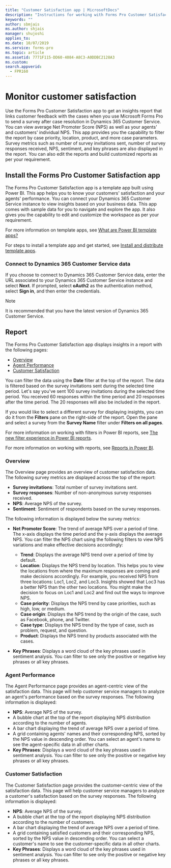 ```yaml
---
title: "Customer Satisfaction app | MicrosoftDocs"
description: "Instructions for working with Forms Pro Customer Satisfaction app"
keywords: ""
author: sbmjais
ms.author: shjais
manager: shujoshi
applies_to: 
ms.date: 10/07/2019
ms.service: forms-pro
ms.topic: article
ms.assetid: 7771F115-DD60-4084-A8C3-A0DDBC2128A3
ms.custom: 
search.appverid:
  - FPR160
---
```


# Monitor customer satisfaction

Use the Forms Pro Customer Satisfaction app to get an insights report that links customer feedback with the cases when you use Microsoft Forms Pro to send a survey after case resolution in Dynamics 365 Customer Service. You can view average Net Promoter Score (NPS) as well as your agents' and customers' individual NPS. This app provides you the capability to filter the report by case priority, location, product, and more case parameters. Survey metrics such as number of survey invitations sent, number of survey responses received, NPS, sentiment, and key phrases are also displayed in the report. You can also edit the reports and build customized reports as per your requirement.

## Install the Forms Pro Customer Satisfaction app

The Forms Pro Customer Satisfaction app is a template app built using Power BI. This app helps you to know your customers' satisfaction and your agents' performance. You can connect your Dynamics 365 Customer Service instance to view insights based on your business data. This app comes with sample data for you to navigate and explore the app. It also gives you the capability to edit and customize the workspace as per your requirement.

For more information on template apps, see [What are Power BI template apps?](https://docs.microsoft.com/power-bi/service-template-apps-overview)

For steps to install a template app and get started, see [Install and distribute template apps](https://docs.microsoft.com/power-bi/service-template-apps-install-distribute).

### Connect to Dynamics 365 Customer Service data

If you choose to connect to Dynamics 365 Customer Service data, enter the URL associated to your Dynamics 365 Customer Service instance and select **Next**. If prompted, select **oAuth2** as the authentication method, select **Sign in**, and then enter the credentials.

> [!NOTE]
> It is recommended that you have the latest version of Dynamics 365 Customer Service.

## Report

The Forms Pro Customer Satisfaction app displays insights in a report with the following pages:

- [Overview](#overview)
- [Agent Performance](#agent-performance)
- [Customer Satisfaction](#customer-satisfaction)

You can filter the data using the **Date** filter at the top of the report. The data is filtered based on the survey invitations sent during the selected time period. Let's say you've sent 100 survey invitations during the selected time period. You received 60 responses within the time period and 20 responses after the time period. The 20 responses will also be included in the report.

If you would like to select a different survey for displaying insights, you can do it from the **Filters** pane on the right-side of the report. Open the pane and select a survey from the **Survey Name** filter under **Filters on all pages**. 

For more information on working with filters in Power BI reports, see [The new filter experience in Power BI reports](https://docs.microsoft.com/power-bi/power-bi-report-filter).

For more information on working with reports, see [Reports in Power BI](https://docs.microsoft.com/power-bi/consumer/end-user-reports).

### Overview

The Overview page provides an overview of customer satisfaction data. The following survey metrics are displayed across the top of the report:

- **Survey invitations**: Total number of survey invitations sent.
- **Survey responses**: Number of non-anonymous survey responses received.
- **NPS**: Average NPS of the survey.
- **Sentiment**: Sentiment of respondents based on the survey responses.

The following information is displayed below the survey metrics:

- **Net Promoter Score**: The trend of average NPS over a period of time. The x-axis displays the time period and the y-axis displays the average NPS. You can filter the NPS chart using the following filters to view NPS variations and make effective decisions accordingly:

  - **Trend**: Displays the average NPS trend over a period of time by default. 
  - **Location**: Displays the NPS trend by location. This helps you to view the locations from where the maximum responses are coming and make decisions accordingly. For example, you received NPS from three locations: Loc1, Loc2, and Loc3. Insights showed that Loc3 has a better NPS than the other two locations. You might make the decision to focus on Loc1 and Loc2 and find out the ways to improve NPS. 
  - **Case priority**: Displays the NPS trend by case priorities, such as high, low, or medium.
  - **Case origin**: Displays the NPS trend by the origin of the case, such as Facebook, phone, and Twitter.
  - **Case type**: Displays the NPS trend by the type of case, such as problem, request, and question.
  - **Product**: Displays the NPS trend by products associated with the cases.

- **Key Phrases**: Displays a word cloud of the key phrases used in sentiment analysis. You can filter to see only the positive or negative key phrases or all key phrases.

### Agent Performance

The Agent Performance page provides an agent-centric view of the satisfaction data. This page will help customer service managers to analyze an agent's performance based on the survey responses. The following information is displayed:

- **NPS**: Average NPS of the survey.
- A bubble chart at the top of the report displaying NPS distribution according to the number of agents.
- A bar chart displaying the trend of average NPS over a period of time.
- A grid containing agents' names and their corresponding NPS, sorted by the NPS value in descending order. You can select an agent's name to see the agent-specific data in all other charts.
- **Key Phrases**: Displays a word cloud of the key phrases used in sentiment analysis. You can filter to see only the positive or negative key phrases or all key phrases.

### Customer Satisfaction

The Customer Satisfaction page provides the customer-centric view of the satisfaction data. This page will help customer service managers to analyze a customer's satisfaction based on the survey responses. The following information is displayed:

- **NPS**: Average NPS of the survey.
- A bubble chart at the top of the report displaying NPS distribution according to the number of customers.
- A bar chart displaying the trend of average NPS over a period of time.
- A grid containing satisfied customers and their corresponding NPS, sorted by the NPS value in descending order. You can select a customer's name to see the customer-specific data in all other charts.
- **Key Phrases**: Displays a word cloud of the key phrases used in sentiment analysis. You can filter to see only the positive or negative key phrases or all key phrases.
